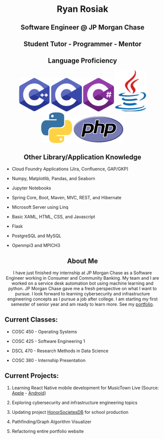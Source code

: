 <h1> <div align="center">Ryan Rosiak</div> </h1>
<h2> <div align="center">Software Engineer @ JP Morgan Chase</div> </h2>
<h2> <div align="center">Student Tutor - Programmer - Mentor</div> </h2>
<h2> <div align="center">Language Proficiency</div> </h2>
<div align="center">
  <img src="Pictures/cpp.png" width="100"></img>
  <img src="Pictures/c.png" width="100"></img>
  <img src="Pictures/csharp.png" width="100"></img>
  <img src="Pictures/java.png" width="100"></img>
  <img src="Pictures/python.png" width="100"></img>
  <img src="Pictures/php2.png" width="165"></img>
</div>
<h2> <div align="center">Other Library/Application Knowledge</div> </h2>
<ul>
  <li><p>Cloud Foundry Applications (Jira, Confluence, GAP/GKP)</p></li>
  <li><p>Numpy, Matplotlib, Pandas, and Seaborn</p></li>
  <li><p>Jupyter Notebooks</p></li>
  <li><p>Spring Core, Boot, Maven, MVC, REST, and Hibernate</p></li>
  <li><p>Microsoft Server using Linq</p></li>
  <li><p>Basic XAML, HTML, CSS, and Javascript</p></li>
  <li><p>Flask</p></li>
  <li><p>PostgreSQL and MySQL</p></li>
  <li><p>Openmpi3 and MPICH3</p></li>
</ul>
<h2> <div align="center">About Me</div> </h2>
<div align="center"><p>I have just finished my internship at JP Morgan Chase as a Software Engineer working in Consumer and Community Banking. My team and I are worked on a service desk automation bot using machine learning and python. JP Morgan Chase gave me a fresh perspective on what I want to pursue. I look forward to learning cybersecurity and infrastructure engineering concepts as I pursue a job after college. I am starting my first semester of senior year and am ready to learn more. See my <a href="http://spa542.pythonanywhere.com/index.html">portfolio</a>.</p></div>
<h2> <div align="left">Current Classes:</div> </h2>
<ul>
  <li><p>COSC 450 - Operating Systems</p></li>
  <li><p>COSC 425 - Software Engineering 1</p></li>
  <li><p>DSCL 470 - Research Methods in Data Science</p></li>
  <li><p>COSC 380 - Internship Presentation</p></li>
</ul>
<h2> <div align="left">Current Projects:</div> </h2>
<ol>
  <li><p>Learning React Native mobile development for MusicTown Live (Source: <a href="https://apps.apple.com/us/app/musictown-live-find-live-music/id1217586564">Apple</a> - <a href="https://play.google.com/store/apps/details?id=com.musiqueliveapp&hl=en_US&gl=US">Android</a>)</p></li>
  <li>Exploring cybersecurity and infrastructure engineering topics</li>
  <li><p>Updating project <a href="https://github.com/spa542/HonorSocietiesDB">HonorSocietesDB</a> for school production</p></li>
  <li><p>Pathfinding/Graph Algorithm Visualizer</p></li>
  <li><p>Refactoring entire portfolio website
</ol>
<!--
**spa542/spa542** is a ✨ _special_ ✨ repository because its `README.md` (this file) appears on your GitHub profile.

Here are some ideas to get you started:

- 🔭 I’m currently working on ...
- 🌱 I’m currently learning ...
- 👯 I’m looking to collaborate on ...
- 🤔 I’m looking for help with ...
- 💬 Ask me about ...
- 📫 How to reach me: ...
- 😄 Pronouns: ...
- ⚡ Fun fact: ...
-->
